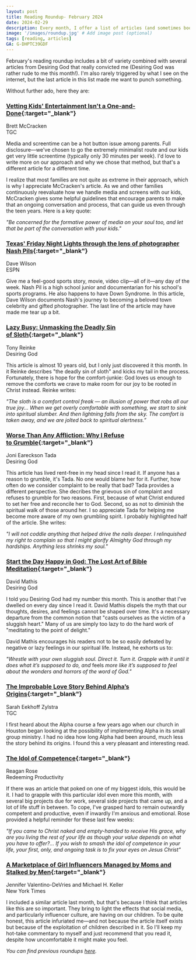 ```yaml
---
layout: post
title: Reading Roundup- February 2024
date: 2024-02-29
description: Every month, I offer a list of articles (and sometimes books) that I believe are worthwhile reads.
image: '/images/roundup.jpg' # Add image post (optional)
tags: [reading, articles]
GA: G-DHPTC39GDF
---
```


February's reading roundup includes a bit of variety combined with several articles from Desiring God that really convicted me (Desiring God was rather rude to me this month!). I'm also rarely triggered by what I see on the internet, but the last article in this list made me want to punch something. 

Without further ado, here they are: 

### [Vetting Kids' Entertainment Isn't a One-and-Done](https://www.thegospelcoalition.org/article/vetting-kids-entertainment/){:target="_blank"}
Brett McCracken
<br>TGC

Media and screentime can be a hot button issue among parents. Full disclosure—we've chosen to go the extremely minimalist route and our kids get very little screentime (typically only 30 minutes per week). I'd love to write more on our approach and why we chose that method, but that's a different article for a different time. 

I realize that most families are not quite as extreme in their approach, which is why I appreciate McCracken's article. As we and other families continuously reevaluate how we handle media and screens with our kids, McCracken gives some helpful guidelines that encourage parents to make that an ongoing conversation and process, that can guide us even through the teen years. Here is a key quote:

*"Be concerned for the formative power of media on your soul too, and let that be part of the conversation with your kids."*

### [Texas' Friday Night Lights through the lens of photographer Nash Pils](https://www.espn.com/espn/story/_/id/39400720/texas-high-school-student-nash-pils-documents-franklin-journey-state-football-championship#){:target="_blank"}
Dave Wilson
<br>ESPN

Give me a feel-good sports story, movie, video clip—all of it—any day of the week. Nash Pil is a high school junior and documentarian for his school's sports programs. He also happens to have Down Syndrome. In this article, Dave Wilson documents Nash's journey to becoming a beloved town celebrity and gifted photographer. The last line of the article may have made me tear up a bit. 

### [Lazy Busy: Unmasking the Deadly Sin of Sloth](https://www.desiringgod.org/messages/lazy-busy){:target="_blank"}
Tony Reinke
<br>Desiring God

This article is almost 10 years old, but I only just discovered it this month. In it Reinke describes "the deadly sin of sloth" and kicks my tail in the process. Fortunately, there is hope for the comfort-junkie: God loves us enough to remove the comforts we crave to make room for our joy to be rooted in Christ instead. Reinke writes:

*"The sloth is a comfort control freak — an illusion of power that robs all our true joy... When we get overly comfortable with something, we start to sink into spiritual slumber. And then lightning falls from the sky. The comfort is taken away, and we are jolted back to spiritual alertness.”*

### [Worse Than Any Affliction: Why I Refuse to Grumble](https://www.desiringgod.org/articles/worse-than-any-affliction){:target="_blank"}
Joni Eareckson Tada
<br>Desiring God

This article has lived rent-free in my head since I read it. If anyone has a reason to grumble, it's Tada. No one would blame her for it. Further, how often do we consider complaint to be really that bad? Tada provides a different perspective. She decribes the grievous sin of complaint and refuses to grumble for two reasons. First, because of what Christ endured to set her free and reconcile her to God. Second, so as not to diminish the spiritual walk of those around her. I so appreciate Tada for helping me become more aware of my own grumbling spirit. I probably highlighted half of the article. She writes:

*"I will not coddle anything that helped drive the nails deeper. I relinquished my right to complain so that I might glorify Almighty God through my hardships. Anything less shrinks my soul."*

### [Start the Day Happy in God: The Lost Art of Bible Meditation](https://www.desiringgod.org/articles/start-the-day-happy-in-god){:target="_blank"}
David Mathis
<br>Desiring God

I told you Desiring God had my number this month. This is another that I've dwelled on every day since I read it. David Mathis dispels the myth that our thoughts, desires, and feelings cannot be shaped over time. It's a necessary departure from the common notion that "casts ourselves as the victim of a sluggish heart." Many of us are simply too lazy to do the hard work of "meditating to the point of delight." 

David Mathis encourages his readers not to be so easily defeated by negative or lazy feelings in our spiritual life. Instead, he exhorts us to:

*"Wrestle with your own sluggish soul. Direct it. Turn it. Grapple with it until it does what it’s supposed to do, and* feels *more like it’s supposed to feel about the wonders and horrors of the word of God."*

### [The Improbable Love Story Behind Alpha’s Origins](https://www.thegospelcoalition.org/article/improbable-love-story-alpha/){:target="_blank"}
Sarah Eekhoff Zylstra
<br>TGC

I first heard about the Alpha course a few years ago when our church in Houston began looking at the possibility of implementing Alpha in its small group ministry. I had no idea how long Alpha had been around, much less the story behind its origins. I found this a very pleasant and interesting read.  

### [The Idol of Competence](https://redeemingproductivity.com/the-idol-of-competence/){:target="_blank"}
Reagan Rose
<br>Redeeming Productivity

If there was an article that poked on one of my biggest idols, this would be it. I had to grapple with this particular idol even more this month, with several big projects due for work, several side projects that came up, and a lot of life stuff in between. To cope, I've grasped hard to remain outwardly competent and productive, even if inwardly I'm anxious and emotional. Rose provided a helpful reminder for these last few weeks:

*"If you came to Christ naked and empty-handed to receive His grace, why are you living the rest of your life as though your value depends on what you have to offer?... If you wish to smash the idol of competence in your life, your first, only, and ongoing task is to fix your eyes on Jesus Christ"*

### [A Marketplace of Girl Influencers Managed by Moms and Stalked by Men](https://www.nytimes.com/2024/02/22/us/instagram-child-influencers.html){:target="_blank"}
Jennifer Valentino-DeVries and Michael H. Keller
<br>New York Times

I included a similar article last month, but that's because I think that articles like this are so important. They bring to light the effects that social media, and particularly influencer culture, are having on our children. To be quite honest, this article infuriated me—and not because the article itself exists but because of the exploitation of children described in it. So I'll keep my hot-take commentary to myself and just recommend that you read it, despite how uncomfortable it might make you feel. 


*You can find previous roundups [here](https://www.meredithcook.net/tags/#articles).*
